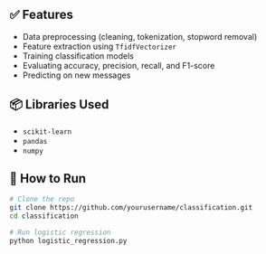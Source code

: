 
## ✅ Features

- Data preprocessing (cleaning, tokenization, stopword removal)
- Feature extraction using `TfidfVectorizer`
- Training classification models
- Evaluating accuracy, precision, recall, and F1-score
- Predicting on new messages

## 📦 Libraries Used

- `scikit-learn`
- `pandas`
- `numpy`

## 🚀 How to Run

```bash
# Clone the repo
git clone https://github.com/yourusername/classification.git
cd classification

# Run logistic regression
python logistic_regression.py

